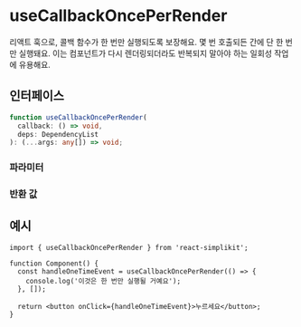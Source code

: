 # useCallbackOncePerRender

리액트 훅으로, 콜백 함수가 한 번만 실행되도록 보장해요. 몇 번 호출되든 간에 단 한 번만 실행돼요. 이는 컴포넌트가 다시 렌더링되더라도 반복되지 말아야 하는 일회성 작업에 유용해요.

## 인터페이스

```ts
function useCallbackOncePerRender(
  callback: () => void,
  deps: DependencyList
): (...args: any[]) => void;
```

### 파라미터

<Interface
  required
  name="callback"
  type="() => void"
  description="한 번 실행될 콜백 함수예요."
/>

<Interface
  required
  name="deps"
  type="DependencyList"
  description="변경될 때 새로운 일회성 실행을 트리거하는 의존성 배열이에요."
/>

### 반환 값

<Interface
  name=""
  type="(...args: any[]) => void"
  description="의존성이 변경될 때까지 한 번만 실행될 메모이제이션된 함수예요."
/>

## 예시

```tsx
import { useCallbackOncePerRender } from 'react-simplikit';

function Component() {
  const handleOneTimeEvent = useCallbackOncePerRender(() => {
    console.log('이것은 한 번만 실행될 거예요');
  }, []);

  return <button onClick={handleOneTimeEvent}>누르세요</button>;
}
```
